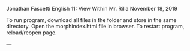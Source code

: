 Jonathan Fascetti
English 11: View Within
Mr. Rilla
November 18, 2019

To run program, download all files in the folder and store in the same directory. Open the morphindex.html file in browser. To restart program, reload/reopen page.

—
